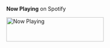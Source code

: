 **Now Playing** on Spotify

<a href="https://spotify-now-playing-qbtl.vercel.app/now-playing?open">
    <img src="https://spotify-now-playing-qbtl.vercel.app/now-playing" width="256" height="64" alt="Now Playing">
</a>
